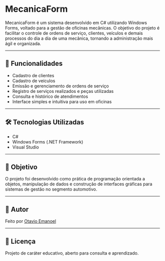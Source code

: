 # MecanicaForm

MecanicaForm é um sistema desenvolvido em C# utilizando Windows Forms, voltado para a gestão de oficinas mecânicas. O objetivo do projeto é facilitar o controle de ordens de serviço, clientes, veículos e demais processos do dia a dia de uma mecânica, tornando a administração mais ágil e organizada.

---

## 🚗 Funcionalidades

- Cadastro de clientes
- Cadastro de veículos
- Emissão e gerenciamento de ordens de serviço
- Registro de serviços realizados e peças utilizadas
- Consulta e histórico de atendimentos
- Interface simples e intuitiva para uso em oficinas

---

## 🛠️ Tecnologias Utilizadas

- C#
- Windows Forms (.NET Framework)
- Visual Studio

---

## 🎯 Objetivo

O projeto foi desenvolvido como prática de programação orientada a objetos, manipulação de dados e construção de interfaces gráficas para sistemas de gestão no segmento automotivo.

---

## 👤 Autor

Feito por [Otavio Emanoel](https://github.com/Otavio-Emanoel)

---

## 📃 Licença

Projeto de caráter educativo, aberto para consulta e aprendizado.
